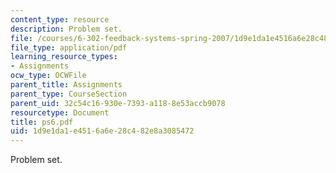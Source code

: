 ```yaml
---
content_type: resource
description: Problem set.
file: /courses/6-302-feedback-systems-spring-2007/1d9e1da1e4516a6e28c482e8a3085472_ps6.pdf
file_type: application/pdf
learning_resource_types:
- Assignments
ocw_type: OCWFile
parent_title: Assignments
parent_type: CourseSection
parent_uid: 32c54c16-930e-7393-a118-8e53accb9078
resourcetype: Document
title: ps6.pdf
uid: 1d9e1da1-e451-6a6e-28c4-82e8a3085472
---
```

Problem set.

